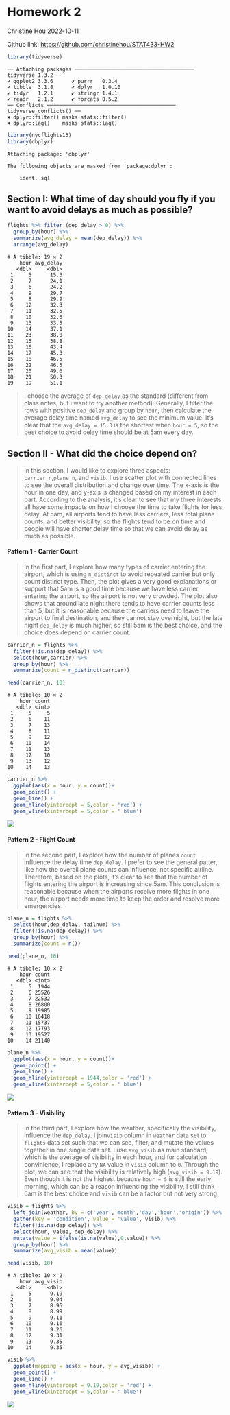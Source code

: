 Homework 2
================
Christine Hou
2022-10-11

Github link: <https://github.com/christinehou/STAT433-HW2>

``` r
library(tidyverse)
```

    ── Attaching packages ─────────────────────────────────────── tidyverse 1.3.2 ──
    ✔ ggplot2 3.3.6      ✔ purrr   0.3.4 
    ✔ tibble  3.1.8      ✔ dplyr   1.0.10
    ✔ tidyr   1.2.1      ✔ stringr 1.4.1 
    ✔ readr   2.1.2      ✔ forcats 0.5.2 
    ── Conflicts ────────────────────────────────────────── tidyverse_conflicts() ──
    ✖ dplyr::filter() masks stats::filter()
    ✖ dplyr::lag()    masks stats::lag()

``` r
library(nycflights13)
library(dbplyr)
```


    Attaching package: 'dbplyr'

    The following objects are masked from 'package:dplyr':

        ident, sql

## Section I: What time of day should you fly if you want to avoid delays as much as possible?

``` r
flights %>% filter (dep_delay > 0) %>% 
  group_by(hour) %>%
  summarize(avg_delay = mean(dep_delay)) %>%
  arrange(avg_delay)
```

    # A tibble: 19 × 2
        hour avg_delay
       <dbl>     <dbl>
     1     5      15.3
     2     7      24.1
     3     6      24.2
     4     9      29.7
     5     8      29.9
     6    12      32.3
     7    11      32.5
     8    10      32.6
     9    13      33.5
    10    14      37.1
    11    23      38.0
    12    15      38.8
    13    16      43.4
    14    17      45.3
    15    18      46.5
    16    22      46.5
    17    20      49.6
    18    21      50.3
    19    19      51.1

> I choose the average of `dep_delay` as the standard (different from
> class notes, but i want to try another method). Generally, I filter
> the rows with positive `dep_delay` and group by `hour`, then calculate
> the average delay time named `avg_delay` to see the minimum value.
> It’s clear that the `avg_delay = 15.3` is the shortest when
> `hour = 5`, so the best choice to avoid delay time should be at 5am
> every day.

## Section II - What did the choice depend on?

> In this section, I would like to explore three aspects:
> `carrier_n`,`plane_n`, and `visib`. I use scatter plot with connected
> lines to see the overall distribution and change over time. The x-axis
> is the hour in one day, and y-axis is changed based on my interest in
> each part. According to the analysis, it’s clear to see that my three
> interests all have some impacts on how I choose the time to take
> flights for less delay. At 5am, all airports tend to have less
> carriers, less total plane counts, and better visibility, so the
> flights tend to be on time and people will have shorter delay time so
> that we can avoid delay as much as possible.

#### Pattern 1 - Carrier Count

> In the first part, I explore how many types of carrier entering the
> airport, which is using `n_distinct` to avoid repeated carrier but
> only count distinct type. Then, the plot gives a very good
> explanations or support that 5am is a good time because we have less
> carrier entering the airport, so the airport is not very crowded. The
> plot also shows that around late night there tends to have carrier
> counts less than 5, but it is reasonable because the carriers need to
> leave the airport to final destination, and they cannot stay
> overnight, but the late night `dep_delay` is much higher, so still 5am
> is the best choice, and the choice does depend on carrier count.

``` r
carrier_n = flights %>%
  filter(!is.na(dep_delay)) %>%
  select(hour,carrier) %>%
  group_by(hour) %>%
  summarize(count = n_distinct(carrier))

head(carrier_n, 10)
```

    # A tibble: 10 × 2
        hour count
       <dbl> <int>
     1     5     5
     2     6    11
     3     7    13
     4     8    11
     5     9    12
     6    10    14
     7    11    13
     8    12    10
     9    13    12
    10    14    13

``` r
carrier_n %>%
  ggplot(aes(x = hour, y = count))+
  geom_point() +
  geom_line() +
  geom_hline(yintercept = 5,color = 'red') +
  geom_vline(xintercept = 5,color = ' blue')
```

![](README_files/figure-gfm/unnamed-chunk-3-1.png)<!-- -->

#### Pattern 2 - Flight Count

> In the second part, I explore how the number of planes `count`
> influence the delay time `dep_delay`. I prefer to see the general
> patter, like how the overall plane counts can influence, not specific
> airline. Therefore, based on the plots, it’s clear to see that the
> number of flights entering the airport is increasing since 5am. This
> conclusion is reasonable because when the airports receive more
> flights in one hour, the airport needs more time to keep the order and
> resolve more emergencies.

``` r
plane_n = flights %>%
  select(hour,dep_delay, tailnum) %>%
  filter(!is.na(dep_delay)) %>%
  group_by(hour) %>%
  summarize(count = n())

head(plane_n, 10)
```

    # A tibble: 10 × 2
        hour count
       <dbl> <int>
     1     5  1944
     2     6 25526
     3     7 22532
     4     8 26800
     5     9 19985
     6    10 16418
     7    11 15737
     8    12 17793
     9    13 19527
    10    14 21140

``` r
plane_n %>%
  ggplot(aes(x = hour, y = count))+
  geom_point() +
  geom_line() + 
  geom_hline(yintercept = 1944,color = 'red') +
  geom_vline(xintercept = 5,color = ' blue')
```

![](README_files/figure-gfm/unnamed-chunk-4-1.png)<!-- -->

#### Pattern 3 - Visibility

> In the third part, I explore how the weather, specifically the
> visibility, influence the `dep_delay`. I join`visib` column in
> `weather` data set to `flights` data set such that we can see, filter,
> and mutate the values together in one single data set. I use
> `avg_visib` as main standard, which is the average of visibility in
> each hour, and for calculation convinience, I replace any `NA` value
> in `visib` column to `0`. Through the plot, we can see that the
> visibility is relatively high (`avg_visib = 9.19`). Even though it is
> not the highest because `hour = 5` is still the early morning, which
> can be a reason influencing the visibility, I still think 5am is the
> best choice and `visib` can be a factor but not very strong.

``` r
visib = flights %>% 
  left_join(weather, by = c('year','month','day','hour','origin')) %>%
  gather(key = 'condition', value = 'value', visib) %>%
  filter(!is.na(dep_delay)) %>%
  select(hour, value, dep_delay) %>%
  mutate(value = ifelse(is.na(value),0,value)) %>%
  group_by(hour) %>%
  summarize(avg_visib = mean(value))

head(visib, 10)
```

    # A tibble: 10 × 2
        hour avg_visib
       <dbl>     <dbl>
     1     5      9.19
     2     6      9.04
     3     7      8.95
     4     8      8.99
     5     9      9.11
     6    10      9.16
     7    11      9.26
     8    12      9.31
     9    13      9.35
    10    14      9.35

``` r
visib %>%
  ggplot(mapping = aes(x = hour, y = avg_visib)) +
  geom_point() +
  geom_line() +
  geom_hline(yintercept = 9.19,color = 'red') +
  geom_vline(xintercept = 5,color = ' blue')
```

![](README_files/figure-gfm/unnamed-chunk-5-1.png)<!-- -->
